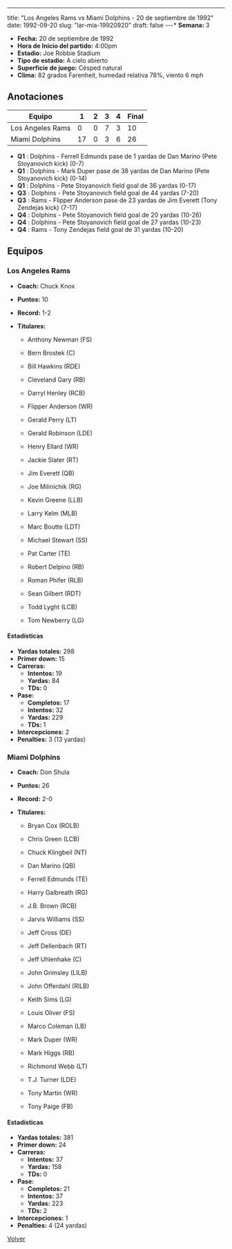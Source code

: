 ---
title: "Los Angeles Rams vs Miami Dolphins - 20 de septiembre de 1992"
date: 1992-09-20
slug: "lar-mia-19920920"
draft: false
---* **Semana:** 3
* **Fecha:** 20 de septiembre de 1992
* **Hora de Inicio del partido:** 4:00pm
* **Estadio:** Joe Robbie Stadium
* **Tipo de estadio:** A cielo abierto
* **Superficie de juego:** Césped natural
* **Clima:** 82 grados Farenheit, humedad relativa 78%, viento 6 mph




## Anotaciones
| Equipo | 1 | 2 | 3 | 4 | Final |
|--------|---|---|---|---|-------|
| Los Angeles Rams  | 0 | 0 | 7 | 3  | 10 |
| Miami Dolphins  | 17 | 0 | 3 | 6  | 26 |
* **Q1** : Dolphins - Ferrell Edmunds pase de 1 yardas de Dan Marino (Pete Stoyanovich kick) (0-7)
* **Q1** : Dolphins - Mark Duper pase de 38 yardas de Dan Marino (Pete Stoyanovich kick) (0-14)
* **Q1** : Dolphins - Pete Stoyanovich field goal de 36 yardas (0-17)
* **Q3** : Dolphins - Pete Stoyanovich field goal de 44 yardas (7-20)
* **Q3** : Rams - Flipper Anderson pase de 23 yardas de Jim Everett (Tony Zendejas kick) (7-17)
* **Q4** : Dolphins - Pete Stoyanovich field goal de 20 yardas (10-26)
* **Q4** : Dolphins - Pete Stoyanovich field goal de 27 yardas (10-23)
* **Q4** : Rams - Tony Zendejas field goal de 31 yardas (10-20)


## Equipos


### Los Angeles Rams
* **Coach:** Chuck Knox
* **Puntos:** 10
* **Record:** 1-2
* **Titulares:** 

  * Anthony Newman (FS) 

  * Bern Brostek (C) 

  * Bill Hawkins (RDE) 

  * Cleveland Gary (RB) 

  * Darryl Henley (RCB) 

  * Flipper Anderson (WR) 

  * Gerald Perry (LT) 

  * Gerald Robinson (LDE) 

  * Henry Ellard (WR) 

  * Jackie Slater (RT) 

  * Jim Everett (QB) 

  * Joe Milinichik (RG) 

  * Kevin Greene (LLB) 

  * Larry Kelm (MLB) 

  * Marc Boutte (LDT) 

  * Michael Stewart (SS) 

  * Pat Carter (TE) 

  * Robert Delpino (RB) 

  * Roman Phifer (RLB) 

  * Sean Gilbert (RDT) 

  * Todd Lyght (LCB) 

  * Tom Newberry (LG) 

#### Estadísticas
* **Yardas totales:** 298
* **Primer down:** 15
* **Carreras:**
  * **Intentos:** 19
  * **Yardas:** 84
  * **TDs:** 0
* **Pase:**
  * **Completos:** 17
  * **Intentos:** 32
  * **Yardas:** 229
  * **TDs:** 1
* **Intercepciones:** 2
* **Penalties:** 3 (13 yardas)

### Miami Dolphins
* **Coach:** Don Shula
* **Puntos:** 26
* **Record:** 2-0
* **Titulares:** 

  * Bryan Cox (ROLB) 

  * Chris Green (LCB) 

  * Chuck Klingbeil (NT) 

  * Dan Marino (QB) 

  * Ferrell Edmunds (TE) 

  * Harry Galbreath (RG) 

  * J.B. Brown (RCB) 

  * Jarvis Williams (SS) 

  * Jeff Cross (DE) 

  * Jeff Dellenbach (RT) 

  * Jeff Uhlenhake (C) 

  * John Grimsley (LILB) 

  * John Offerdahl (RILB) 

  * Keith Sims (LG) 

  * Louis Oliver (FS) 

  * Marco Coleman (LB) 

  * Mark Duper (WR) 

  * Mark Higgs (RB) 

  * Richmond Webb (LT) 

  * T.J. Turner (LDE) 

  * Tony Martin (WR) 

  * Tony Paige (FB) 

#### Estadísticas
* **Yardas totales:** 381
* **Primer down:** 24
* **Carreras:**
  * **Intentos:** 37
  * **Yardas:** 158
  * **TDs:** 0
* **Pase:**
  * **Completos:** 21
  * **Intentos:** 37
  * **Yardas:** 223
  * **TDs:** 2
* **Intercepciones:** 1
* **Penalties:** 4 (24 yardas)


[Volver](/historia/1992)
